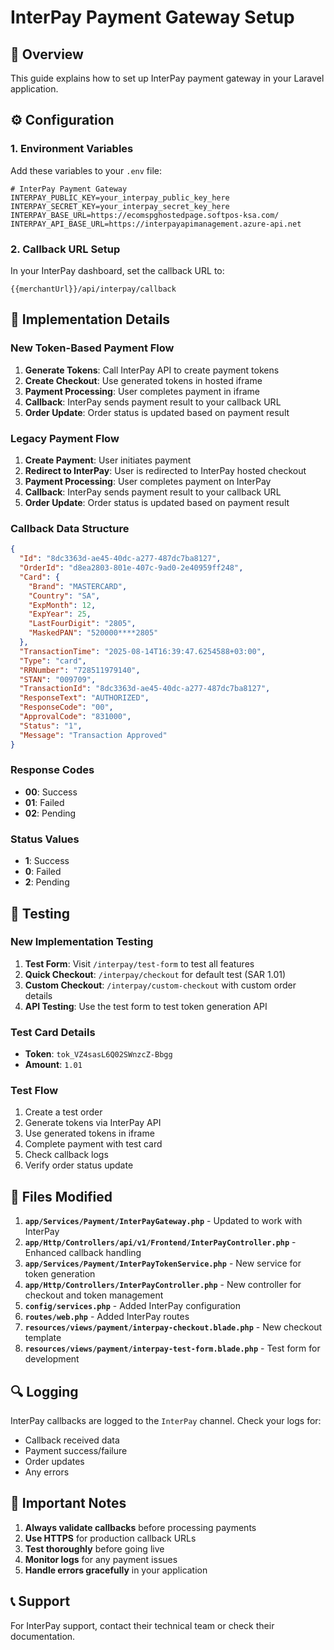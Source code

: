 # InterPay Payment Gateway Setup

## 🚀 Overview
This guide explains how to set up InterPay payment gateway in your Laravel application.

## ⚙️ Configuration

### 1. Environment Variables
Add these variables to your `.env` file:

```env
# InterPay Payment Gateway
INTERPAY_PUBLIC_KEY=your_interpay_public_key_here
INTERPAY_SECRET_KEY=your_interpay_secret_key_here
INTERPAY_BASE_URL=https://ecomspghostedpage.softpos-ksa.com/
INTERPAY_API_BASE_URL=https://interpayapimanagement.azure-api.net
```

### 2. Callback URL Setup
In your InterPay dashboard, set the callback URL to:
```
{{merchantUrl}}/api/interpay/callback
```

## 🔧 Implementation Details

### New Token-Based Payment Flow
1. **Generate Tokens**: Call InterPay API to create payment tokens
2. **Create Checkout**: Use generated tokens in hosted iframe
3. **Payment Processing**: User completes payment in iframe
4. **Callback**: InterPay sends payment result to your callback URL
5. **Order Update**: Order status is updated based on payment result

### Legacy Payment Flow
1. **Create Payment**: User initiates payment
2. **Redirect to InterPay**: User is redirected to InterPay hosted checkout
3. **Payment Processing**: User completes payment on InterPay
4. **Callback**: InterPay sends payment result to your callback URL
5. **Order Update**: Order status is updated based on payment result

### Callback Data Structure
```json
{
  "Id": "8dc3363d-ae45-40dc-a277-487dc7ba8127",
  "OrderId": "d8ea2803-801e-407c-9ad0-2e40959ff248",
  "Card": {
    "Brand": "MASTERCARD",
    "Country": "SA",
    "ExpMonth": 12,
    "ExpYear": 25,
    "LastFourDigit": "2805",
    "MaskedPAN": "520000****2805"
  },
  "TransactionTime": "2025-08-14T16:39:47.6254588+03:00",
  "Type": "card",
  "RRNumber": "728511979140",
  "STAN": "009709",
  "TransactionId": "8dc3363d-ae45-40dc-a277-487dc7ba8127",
  "ResponseText": "AUTHORIZED",
  "ResponseCode": "00",
  "ApprovalCode": "831000",
  "Status": "1",
  "Message": "Transaction Approved"
}
```

### Response Codes
- **00**: Success
- **01**: Failed
- **02**: Pending

### Status Values
- **1**: Success
- **0**: Failed
- **2**: Pending

## 🧪 Testing

### New Implementation Testing
1. **Test Form**: Visit `/interpay/test-form` to test all features
2. **Quick Checkout**: `/interpay/checkout` for default test (SAR 1.01)
3. **Custom Checkout**: `/interpay/custom-checkout` with custom order details
4. **API Testing**: Use the test form to test token generation API

### Test Card Details
- **Token**: `tok_VZ4sasL6Q02SWnzcZ-Bbgg`
- **Amount**: `1.01`

### Test Flow
1. Create a test order
2. Generate tokens via InterPay API
3. Use generated tokens in iframe
4. Complete payment with test card
5. Check callback logs
6. Verify order status update

## 📁 Files Modified

1. **`app/Services/Payment/InterPayGateway.php`** - Updated to work with InterPay
2. **`app/Http/Controllers/api/v1/Frontend/InterPayController.php`** - Enhanced callback handling
3. **`app/Services/Payment/InterPayTokenService.php`** - New service for token generation
4. **`app/Http/Controllers/InterPayController.php`** - New controller for checkout and token management
5. **`config/services.php`** - Added InterPay configuration
6. **`routes/web.php`** - Added InterPay routes
7. **`resources/views/payment/interpay-checkout.blade.php`** - New checkout template
8. **`resources/views/payment/interpay-test-form.blade.php`** - Test form for development

## 🔍 Logging

InterPay callbacks are logged to the `InterPay` channel. Check your logs for:
- Callback received data
- Payment success/failure
- Order updates
- Any errors

## 🚨 Important Notes

1. **Always validate callbacks** before processing payments
2. **Use HTTPS** for production callback URLs
3. **Test thoroughly** before going live
4. **Monitor logs** for any payment issues
5. **Handle errors gracefully** in your application

## 📞 Support

For InterPay support, contact their technical team or check their documentation.
